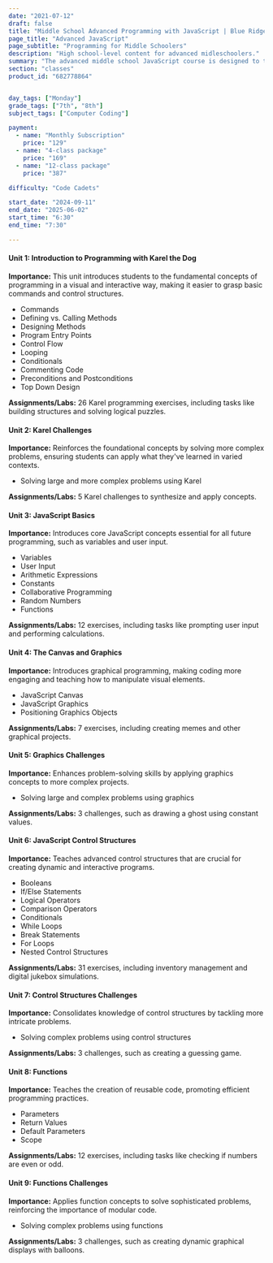 ```yaml
---
date: "2021-07-12"
draft: false
title: "Middle School Advanced Programming with JavaScript | Blue Ridge Boost"
page_title: "Advanced JavaScript"
page_subtitle: "Programming for Middle Schoolers"
description: "High school-level content for advanced midleschoolers."
summary: "The advanced middle school JavaScript course is designed to take students with a basic understanding of programming to the next level. The curriculum focuses on enhancing logical thinking and problem-solving skills through hands-on programming practice."
section: "classes"
product_id: "682778864"


day_tags: ["Monday"]
grade_tags: ["7th", "8th"]
subject_tags: ["Computer Coding"]

payment:
  - name: "Monthly Subscription"
    price: "129"
  - name: "4-class package"
    price: "169"
  - name: "12-class package"
    price: "387"

difficulty: "Code Cadets"

start_date: "2024-09-11"
end_date: "2025-06-02"
start_time: "6:30"
end_time: "7:30"

---
```


<div class="content">
  <div class="unit">
      <h4>Unit 1: Introduction to Programming with Karel the Dog</h4>
      <p><strong>Importance:</strong> This unit introduces students to the fundamental concepts of programming in a visual and interactive way, making it easier to grasp basic commands and control structures.</p>
      <ul>
          <li>Commands</li>
          <li>Defining vs. Calling Methods</li>
          <li>Designing Methods</li>
          <li>Program Entry Points</li>
          <li>Control Flow</li>
          <li>Looping</li>
          <li>Conditionals</li>
          <li>Commenting Code</li>
          <li>Preconditions and Postconditions</li>
          <li>Top Down Design</li>
      </ul>
      <p><strong>Assignments/Labs:</strong> 26 Karel programming exercises, including tasks like building structures and solving logical puzzles.</p>
  </div>

  <div class="unit">
      <h4>Unit 2: Karel Challenges</h4>
      <p><strong>Importance:</strong> Reinforces the foundational concepts by solving more complex problems, ensuring students can apply what they've learned in varied contexts.</p>
      <ul>
          <li>Solving large and more complex problems using Karel</li>
      </ul>
      <p><strong>Assignments/Labs:</strong> 5 Karel challenges to synthesize and apply concepts.</p>
  </div>

  <div class="unit">
      <h4>Unit 3: JavaScript Basics</h4>
      <p><strong>Importance:</strong> Introduces core JavaScript concepts essential for all future programming, such as variables and user input.</p>
      <ul>
          <li>Variables</li>
          <li>User Input</li>
          <li>Arithmetic Expressions</li>
          <li>Constants</li>
          <li>Collaborative Programming</li>
          <li>Random Numbers</li>
          <li>Functions</li>
      </ul>
      <p><strong>Assignments/Labs:</strong> 12 exercises, including tasks like prompting user input and performing calculations.</p>
  </div>

  <div class="unit">
      <h4>Unit 4: The Canvas and Graphics</h4>
      <p><strong>Importance:</strong> Introduces graphical programming, making coding more engaging and teaching how to manipulate visual elements.</p>
      <ul>
          <li>JavaScript Canvas</li>
          <li>JavaScript Graphics</li>
          <li>Positioning Graphics Objects</li>
      </ul>
      <p><strong>Assignments/Labs:</strong> 7 exercises, including creating memes and other graphical projects.</p>
  </div>

  <div class="unit">
      <h4>Unit 5: Graphics Challenges</h4>
      <p><strong>Importance:</strong> Enhances problem-solving skills by applying graphics concepts to more complex projects.</p>
      <ul>
          <li>Solving large and complex problems using graphics</li>
      </ul>
      <p><strong>Assignments/Labs:</strong> 3 challenges, such as drawing a ghost using constant values.</p>
  </div>

  <div class="unit">
      <h4>Unit 6: JavaScript Control Structures</h4>
      <p><strong>Importance:</strong> Teaches advanced control structures that are crucial for creating dynamic and interactive programs.</p>
      <ul>
          <li>Booleans</li>
          <li>If/Else Statements</li>
          <li>Logical Operators</li>
          <li>Comparison Operators</li>
          <li>Conditionals</li>
          <li>While Loops</li>
          <li>Break Statements</li>
          <li>For Loops</li>
          <li>Nested Control Structures</li>
      </ul>
      <p><strong>Assignments/Labs:</strong> 31 exercises, including inventory management and digital jukebox simulations.</p>
  </div>

  <div class="unit">
      <h4>Unit 7: Control Structures Challenges</h4>
      <p><strong>Importance:</strong> Consolidates knowledge of control structures by tackling more intricate problems.</p>
      <ul>
          <li>Solving complex problems using control structures</li>
      </ul>
      <p><strong>Assignments/Labs:</strong> 3 challenges, such as creating a guessing game.</p>
  </div>

  <div class="unit">
      <h4>Unit 8: Functions</h4>
      <p><strong>Importance:</strong> Teaches the creation of reusable code, promoting efficient programming practices.</p>
      <ul>
          <li>Parameters</li>
          <li>Return Values</li>
          <li>Default Parameters</li>
          <li>Scope</li>
      </ul>
      <p><strong>Assignments/Labs:</strong> 12 exercises, including tasks like checking if numbers are even or odd.</p>
  </div>

  <div class="unit">
      <h4>Unit 9: Functions Challenges</h4>
      <p><strong>Importance:</strong> Applies function concepts to solve sophisticated problems, reinforcing the importance of modular code.</p>
      <ul>
          <li>Solving complex problems using functions</li>
      </ul>
      <p><strong>Assignments/Labs:</strong> 3 challenges, such as creating dynamic graphical displays with balloons.</p>
  </div>
</div>

